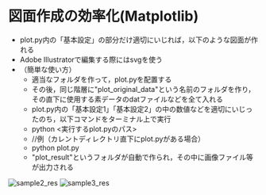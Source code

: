 # 図面作成の効率化(Matplotlib)
- plot.py内の「基本設定」の部分だけ適切にいじれば，以下のような図面が作れる
- Adobe Illustratorで編集する際にはsvgを使う
- （簡単な使い方）
  -  適当なフォルダを作って，plot.pyを配置する
  -  その後，同じ階層に"plot_original_data"という名前のフォルダを作り，その直下に使用する素データのdatファイルなどを全て入れる
  -  plot.py内の「基本設定1」「基本設定2」の中の数値などを適切にいじったのち，以下コマンドをターミナル上で実行
    -  python <実行するplot.pyのパス>
    -  //例（カレントディレクトリ直下にplot.pyがある場合）
    -  python plot.py
  -  "plot_result"というフォルダが自動で作られ，その中に画像ファイル等が出力される

![sample2_res](https://github.com/user-attachments/assets/2f8e1266-6591-48e9-a0d4-c35e5abb42dd)
![sample3_res](https://github.com/user-attachments/assets/5f6ceaa7-0a3b-4110-a487-6962e822c4cc)

